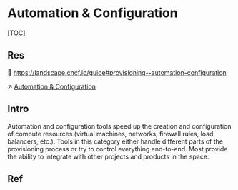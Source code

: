 # Automation & Configuration

[TOC]



## Res
📂 https://landscape.cncf.io/guide#provisioning--automation-configuration

↗ [Automation & Configuration](../../../../../Software%20Maintenance%20&%20Operations%20Management/Automation%20&%20Configuration/Automation%20&%20Configuration.md)



## Intro
Automation and configuration tools speed up the creation and configuration of compute resources (virtual machines, networks, firewall rules, load balancers, etc.). Tools in this category either handle different parts of the provisioning process or try to control everything end-to-end. Most provide the ability to integrate with other projects and products in the space.



## Ref

